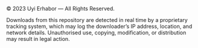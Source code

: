 © 2023 Uyi Erhabor — All Rights Reserved.

Downloads from this repository are detected in real time by a proprietary tracking system, which may log the downloader’s IP address, location, and network details.
Unauthorised use, copying, modification, or distribution may result in legal action.
